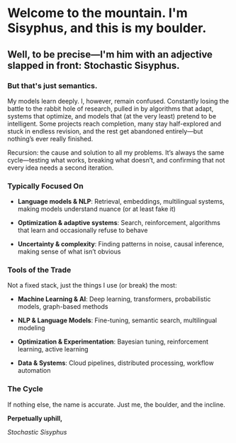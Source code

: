# Welcome to the mountain. I'm Sisyphus, and this is my boulder.
## Well, to be precise—I'm him with an adjective slapped in front: Stochastic Sisyphus. 
### But that's just semantics. 

My models learn deeply. I, however, remain confused. Constantly losing the battle to the rabbit hole of research, pulled in by algorithms that adapt, systems that optimize, and models that (at the very least) pretend to be intelligent. Some projects reach completion, many stay half-explored and stuck in endless revision, and the rest get abandoned entirely—but nothing’s ever really finished.

Recursion: the cause and solution to all my problems. It’s always the same cycle—testing what works, breaking what doesn’t, and confirming that not every idea needs a second iteration.

### Typically Focused On

- **Language models & NLP**: Retrieval, embeddings, multilingual systems, making models understand nuance (or at least fake it)

- **Optimization & adaptive systems**: Search, reinforcement, algorithms that learn and occasionally refuse to behave

- **Uncertainty & complexity**: Finding patterns in noise, causal inference, making sense of what isn’t obvious

### Tools of the Trade

Not a fixed stack, just the things I use (or break) the most:

- **Machine Learning & AI**: Deep learning, transformers, probabilistic models, graph-based methods

- **NLP & Language Models**: Fine-tuning, semantic search, multilingual modeling

- **Optimization & Experimentation**: Bayesian tuning, reinforcement learning, active learning

- **Data & Systems**: Cloud pipelines, distributed processing, workflow automation

### The Cycle

If nothing else, the name is accurate. Just me, the boulder, and the incline.

**Perpetually uphill,**

*Stochastic Sisyphus*

